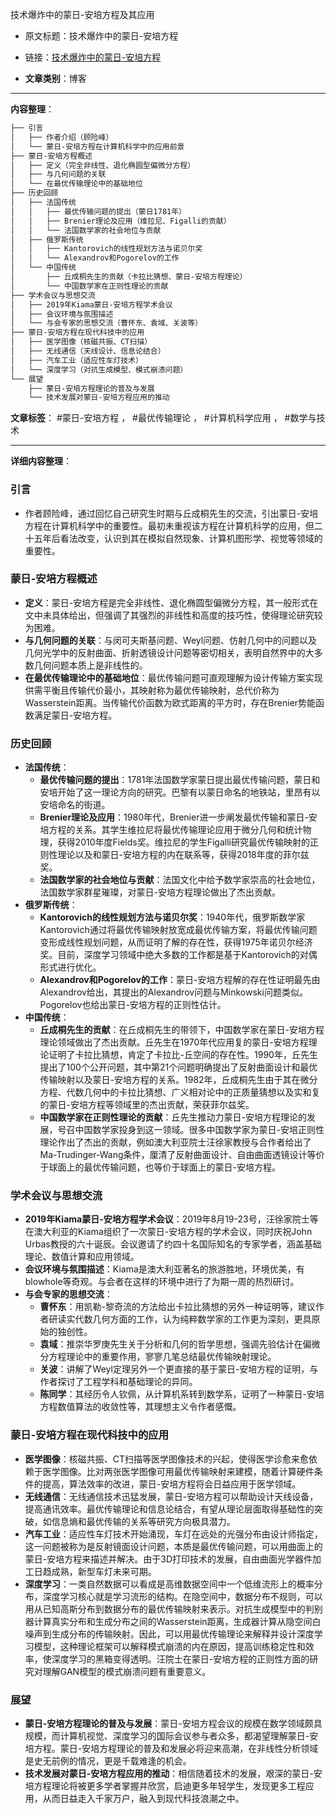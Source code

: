 技术爆炸中的蒙日-安培方程及其应用
- 原文标题：技术爆炸中的蒙日-安培方程
- 链接：[技术爆炸中的蒙日-安培方程](https://mp.weixin.qq.com/s/qf_lL4Wl5P9nAKv2fGklRQ) 

- **文章类别**：博客 

---
**内容整理**： 

```markdown
├── 引言
│   ├── 作者介绍（顾险峰）
│   └── 蒙日-安培方程在计算机科学中的应用前景
├── 蒙日-安培方程概述
│   ├── 定义（完全非线性、退化椭圆型偏微分方程）
│   ├── 与几何问题的关联
│   └── 在最优传输理论中的基础地位
├── 历史回顾
│   ├── 法国传统
│   │   ├── 最优传输问题的提出（蒙日1781年）
│   │   ├── Brenier理论及应用（维拉尼、Figalli的贡献）
│   │   └── 法国数学家的社会地位与贡献
│   ├── 俄罗斯传统
│   │   ├── Kantorovich的线性规划方法与诺贝尔奖
│   │   └── Alexandrov和Pogorelov的工作
│   └── 中国传统
│       ├── 丘成桐先生的贡献（卡拉比猜想、蒙日-安培方程理论）
│       └── 中国数学家在正则性理论的贡献
├── 学术会议与思想交流
│   ├── 2019年Kiama蒙日-安培方程学术会议
│   ├── 会议环境与氛围描述
│   └── 与会专家的思想交流（曹怀东、袁域、关波等）
├── 蒙日-安培方程在现代科技中的应用
│   ├── 医学图像（核磁共振、CT扫描）
│   ├── 无线通信（天线设计、信息论结合）
│   ├── 汽车工业（适应性车灯技术）
│   └── 深度学习（对抗生成模型、模式崩溃问题）
└── 展望
    ├── 蒙日-安培方程理论的普及与发展
    └── 技术发展对蒙日-安培方程应用的推动
```

**文章标签**： #蒙日-安培方程 ， #最优传输理论 ， #计算机科学应用 ， #数学与技术

---

**详细内容整理**：

### 引言
- 作者顾险峰，通过回忆自己研究生时期与丘成桐先生的交流，引出蒙日-安培方程在计算机科学中的重要性。最初未重视该方程在计算机科学的应用，但二十五年后看法改变，认识到其在模拟自然现象、计算机图形学、视觉等领域的重要性。

### 蒙日-安培方程概述
- **定义**：蒙日-安培方程是完全非线性、退化椭圆型偏微分方程，其一般形式在文中未具体给出，但强调了其强烈的非线性和高度的技巧性，使得理论研究较为困难。
- **与几何问题的关联**：与闵可夫斯基问题、Weyl问题、仿射几何中的问题以及几何光学中的反射曲面、折射透镜设计问题等密切相关，表明自然界中的大多数几何问题本质上是非线性的。
- **在最优传输理论中的基础地位**：最优传输问题可直观理解为设计传输方案实现供需平衡且传输代价最小，其映射称为最优传输映射，总代价称为Wasserstein距离。当传输代价函数为欧式距离的平方时，存在Brenier势能函数满足蒙日-安培方程。

### 历史回顾
- **法国传统**：
    - **最优传输问题的提出**：1781年法国数学家蒙日提出最优传输问题，蒙日和安培开始了这一理论方向的研究。巴黎有以蒙日命名的地铁站，里昂有以安培命名的街道。
    - **Brenier理论及应用**：1980年代，Brenier进一步阐发最优传输和蒙日-安培方程的关系。其学生维拉尼将最优传输理论应用于微分几何和统计物理，获得2010年度Fields奖。维拉尼的学生Figalli研究最优传输映射的正则性理论以及和蒙日-安培方程的内在联系等，获得2018年度的菲尔兹奖。
    - **法国数学家的社会地位与贡献**：法国文化中给予数学家崇高的社会地位，法国数学家群星璀璨，对蒙日-安培方程理论做出了杰出贡献。
- **俄罗斯传统**：
    - **Kantorovich的线性规划方法与诺贝尔奖**：1940年代，俄罗斯数学家Kantorovich通过将最优传输映射放宽成最优传输方案，将最优传输问题变形成线性规划问题，从而证明了解的存在性，获得1975年诺贝尔经济奖。目前，深度学习领域中绝大多数的工作都是基于Kantorovich的对偶形式进行优化。
    - **Alexandrov和Pogorelov的工作**：蒙日-安培方程解的存在性证明最先由Alexandrov给出，其提出的Alexandrov问题与Minkowski问题类似。Pogorelov也给出蒙日-安培方程的正则性估计。
- **中国传统**：
    - **丘成桐先生的贡献**：在丘成桐先生的带领下，中国数学家在蒙日-安培方程理论领域做出了杰出贡献。丘先生在1970年代应用复的蒙日-安培方程理论证明了卡拉比猜想，肯定了卡拉比-丘空间的存在性。1990年，丘先生提出了100个公开问题，其中第21个问题明确提出了反射曲面设计和最优传输映射以及蒙日-安培方程的关系。1982年，丘成桐先生由于其在微分方程、代数几何中的卡拉比猜想、广义相对论中的正质量猜想以及实和复的蒙日-安培方程等领域里的杰出贡献，荣获菲尔兹奖。
    - **中国数学家在正则性理论的贡献**：丘先生推动力蒙日-安培方程理论的发展，号召中国数学家投身到这一领域。很多中国数学家为蒙日-安培正则性理论作出了杰出的贡献，例如澳大利亚院士汪徐家教授与合作者给出了Ma-Trudinger-Wang条件，厘清了反射曲面设计、自由曲面透镜设计等价于球面上的最优传输问题，也等价于球面上的蒙日-安培方程。

### 学术会议与思想交流
- **2019年Kiama蒙日-安培方程学术会议**：2019年8月19-23号，汪徐家院士等在澳大利亚的Kiama组织了一次蒙日-安培方程的学术会议，同时庆祝John Urbas教授的六十诞辰。会议邀请了约四十名国际知名的专家学者，涵盖基础理论、数值计算和应用领域。
- **会议环境与氛围描述**：Kiama是澳大利亚著名的旅游胜地，环境优美，有blowhole等奇观。与会者在这样的环境中进行了为期一周的热烈研讨。
- **与会专家的思想交流**：
    - **曹怀东**：用凯勒-黎奇流的方法给出卡拉比猜想的另外一种证明等，建议作者研读实代数几何方面的工作，认为纯粹数学家的工作更为深刻，更具原始的独创性。
    - **袁域**：推崇华罗庚先生关于分析和几何的哲学思想，强调先验估计在偏微分方程理论中的重要作用，寥寥几笔总结最优传输映射理论。
    - **关波**：讲解了Weyl定理另外一个更直接的基于蒙日-安培方程的证明，与作者探讨了工程学科和基础理论的异同。
    - **陈同学**：其经历令人钦佩，从计算机系转到数学系，证明了一种蒙日-安培方程数值算法的收敛性等，其理想主义令作者感慨。

### 蒙日-安培方程在现代科技中的应用

- **医学图像**：核磁共振、CT扫描等医学图像技术的兴起，使得医学诊愈来愈依赖于医学图像。比对两张医学图像可用最优传输映射来建模，随着计算硬件条件的提高，算法效率的改进，蒙日-安培方程将会日益应用于医学领域。
- **无线通信**：无线通信技术迅猛发展，蒙日-安培方程可以帮助设计天线设备，提高通讯效率。最优传输理论和信息论结合，有望从理论层面取得基础性的突破，如信息熵和最优传输的关系等研究方向极具潜力。
- **汽车工业**：适应性车灯技术开始涌现，车灯在远处的光强分布由设计师指定，这一问题被称为是反射镜面设计问题，本质是最优传输问题，可以用曲面上的蒙日-安培方程来描述并解决。由于3D打印技术的发展，自由曲面光学器件加工日趋成熟，新型车灯未来可期。
- **深度学习**：一类自然数据可以看成是高维数据空间中一个低维流形上的概率分布，深度学习核心就是学习流形的结构。在隐空间中，数据分布不规则，可以用从已知高斯分布到数据分布的最优传输映射来表示。对抗生成模型中的判别器计算真实分布和生成分布之间的Wasserstein距离，生成器计算从隐空间白噪声到生成分布的传输映射。因此，可以用最优传输理论来解释并设计深度学习模型，这种理论框架可以解释模式崩溃的内在原因，提高训练稳定性和效率，使深度学习的黑箱变得透明。汪院士在蒙日-安培方程的正则性方面的研究对理解GAN模型的模式崩溃问题有重要意义。

### 展望
- **蒙日-安培方程理论的普及与发展**：蒙日-安培方程会议的规模在数学领域颇具规模，而计算机视觉、深度学习的国际会议参与者众多，都渴望理解蒙日-安培方程。蒙日-安培方程理论的普及和发展必将迎来高潮，在非线性分析领域是史无前例的情况，更是千载难逢的机会。
- **技术发展对蒙日-安培方程应用的推动**：相信随着技术的发展，艰深的蒙日-安培方程理论将被更多学者掌握并欣赏，启迪更多年轻学生，发现更多工程应用，从而日益走入千家万户，融入到现代科技浪潮之中。

